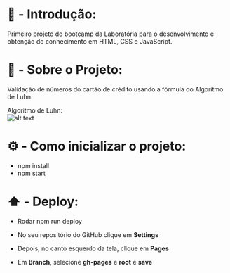 # 🚀 - Introdução:

Primeiro projeto do bootcamp da Laboratória para o desenvolvimento e obtenção do conhecimento em HTML, CSS e JavaScript.

# 📖 - Sobre o Projeto:

Validação de números do cartão de crédito usando a fórmula do Algoritmo de Luhn.<br/>

Algoritmo de Luhn:<br/>
![alt text](https://www.101computing.net/wp/wp-content/uploads/Luhn-Algorithm.png)

# ⚙️ - Como inicializar o projeto:

- npm install
- npm start

# ⬆️ - Deploy:

- Rodar npm run deploy

- No seu repositório do GitHub clique em **Settings**

- Depois, no canto esquerdo da tela, clique em **Pages**

- Em **Branch**, selecione **gh-pages** e **root** e **save**

